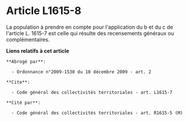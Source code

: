 # Article L1615-8

La population à prendre en compte pour l'application du b et du c de l'article L. 1615-7 est celle qui résulte des
recensements généraux ou complémentaires.

**Liens relatifs à cet article**

	**Abrogé par**:

	  - Ordonnance n°2009-1530 du 10 décembre 2009 - art. 2

	**Cite**:

	  - Code général des collectivités territoriales - art. L1615-7

	**Cité par**:

	  - Code général des collectivités territoriales - art. R1615-5 (M)

